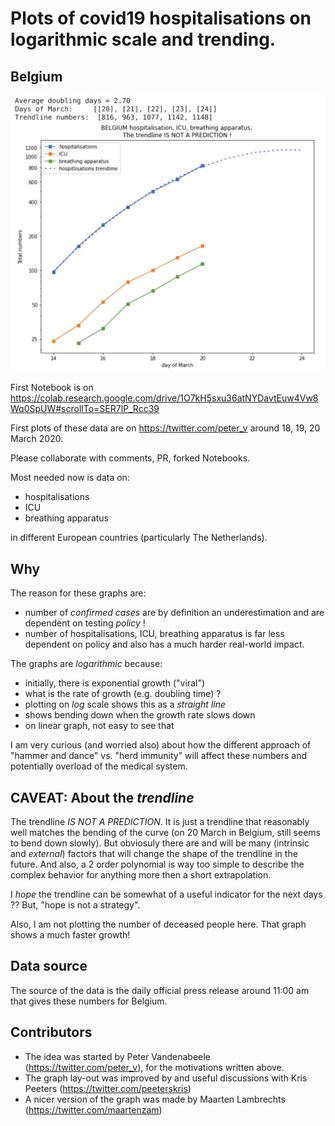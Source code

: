 # Plots of covid19 hospitalisations on logarithmic scale and trending.

## Belgium

![covid19-log-hospital-admissions-belgium](./images/covid19-log-belgium-2020-03-20.png "covid19 log hospital admissions belgium")

First Notebook is on https://colab.research.google.com/drive/1O7kH5sxu36atNYDavtEuw4Vw8Wq0SpUW#scrollTo=SER7lP_Rcc39

First plots of these data are on https://twitter.com/peter_v around 18, 19, 20 March 2020.

Please collaborate with comments, PR, forked Notebooks.

Most needed now is data on:

* hospitalisations
* ICU
* breathing apparatus

in different European countries (particularly The Netherlands).

## Why

The reason for these graphs are:

* number of _confirmed cases_ are by definition an underestimation and are dependent on testing _policy_ !
* number of hospitalisations, ICU, breathing apparatus is far less dependent on policy and also has a much harder real-world impact.

The graphs are _logarithmic_ because:

* initially, there is exponential growth ("viral")
* what is the rate of growth (e.g. doubling time) ?
* plotting on _log_ scale shows this as a _straight line_
* shows bending down when the growth rate slows down
* on linear graph, not easy to see that

I am very curious (and worried also) about how the different approach of "hammer and dance" vs. "herd immunity" will affect these numbers and potentially overload of the medical system.

## CAVEAT: About the *trendline*

The trendline *IS NOT A PREDICTION*. It is just a trendline that reasonably well matches the bending of the curve (on 20 March in Belgium, still seems to bend down slowly). But obviosuly there are and will be many (intrinsic and *external*) factors that will change the shape of the trendline in the future. And also, a 2 order polynomial is way too simple to describe the complex behavior for anything more then a short extrapolation.

I _hope_ the trendline can be somewhat of a useful indicator for the next days ?? But, "hope is not a strategy".

Also, I am not plotting the number of deceased people here. That graph shows a much faster growth!

## Data source

The source of the data is the daily official press release around 11:00 am that gives these numbers for Belgium.

## Contributors

* The idea was started by Peter Vandenabeele (https://twitter.com/peter_v), for the motivations written above.
* The graph lay-out was improved by and useful discussions with Kris Peeters (https://twitter.com/peeterskris)
* A nicer version of the graph was made by Maarten Lambrechts (https://twitter.com/maartenzam)
